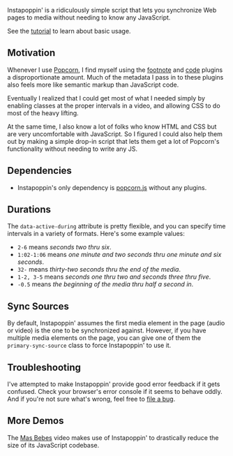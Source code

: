 Instapoppin' is a ridiculously simple script that lets you synchronize Web pages to media without needing to know any JavaScript.

See the [tutorial][] to learn about basic usage.

## Motivation

Whenever I use [Popcorn][], I find myself using the [footnote][] and [code][] plugins a disproportionate amount. Much of the metadata I pass in to these plugins also feels more like semantic markup than JavaScript code.

Eventually I realized that I could get most of what I needed simply by enabling classes at the proper intervals in a video, and allowing CSS to do most of the heavy lifting.

At the same time, I also know a lot of folks who know HTML and CSS but are very uncomfortable with JavaScript. So I figured I could also help them out by making a simple drop-in script that lets them get a lot of Popcorn's functionality without needing to write any JS.

## Dependencies

* Instapoppin's only dependency is [popcorn.js][] without any plugins.

## Durations

The `data-active-during` attribute is pretty flexible, and you can specify time intervals in a variety of formats. Here's some example values:

* `2-6` means *seconds two thru six*.
* `1:02-1:06` means *one minute and two seconds thru one minute and six seconds*.
* `32-` means *thirty-two seconds thru the end of the media*.
* `1-2, 3-5` means *seconds one thru two and seconds three thru five*.
* `-0.5` means *the beginning of the media thru half a second in*.

## Sync Sources

By default, Instapoppin' assumes the first media element in the page (audio or video) is the one to be synchronized against. However, if you have multiple media elements on the page, you can give one of them the `primary-sync-source` class to force Instapoppin' to use it.

## Troubleshooting

I've attempted to make Instapoppin' provide good error feedback if it gets confused. Check your browser's error console if it seems to behave oddly. And if you're not sure what's wrong, feel free to [file a bug][].

## More Demos

The [Mas Bebes][] video makes use of Instapoppin' to drastically reduce the size of its JavaScript codebase.

  [Popcorn]: http://popcornjs.org/
  [popcorn.js]: http://popcornjs.org/code/dist/popcorn.js
  [tutorial]: http://toolness.github.com/instapoppin/
  [footnote]: https://github.com/webmademovies/popcorn-js/tree/master/plugins/footnote
  [code]: https://github.com/webmademovies/popcorn-js/blob/master/plugins/code/popcorn.code.js
  [file a bug]: https://github.com/toolness/instapoppin/issues
  [Mas Bebes]: http://toolness.github.com/mas-bebe-itvs-sprint/
